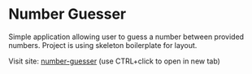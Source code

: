 # Number Guesser

Simple application allowing user to guess a number between provided numbers. Project is using skeleton boilerplate for layout.

Visit site:
 <a href="https://danogo.github.io/number-guesser/" target="_blank">number-guesser</a> (use CTRL+click to open in new tab)